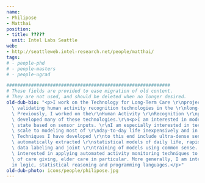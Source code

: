 ```yaml
---
name:
- Philipose
- Matthai
position:
- title: ?????
  unit: Intel Labs Seattle
web:
- http://seattleweb.intel-research.net/people/matthai/
tags:
# - people-phd
# - people-masters
# - people-ugrad

############################################################
# These fields are provided to ease migration of old content.
# They are not used, and should be deleted when no longer desired.
old-dub-bio: "<p>I work on the Technology for Long-Term Care \r\nproject, aimed at\
  \ validating human activity recognition technologies in the \r\nlong-term care setting.\
  \ Previously, I worked on the\r\nHuman Activity \r\nRecognition \r\nproject, which\
  \ developed many of these technologies.\r\n<p>I am interested in modeling human\
  \ state based on sensor inputs. \r\nI am especially interested in techniques that\
  \ scale to modeling most of \r\nday-to-day life inexpensively and in useful detail.\
  \ Techniques I have developed \r\nto this end include ultra-dense sensing, massive\
  \ automatically extracted \r\nstatistical models of daily life, rapid low-overhead\
  \ data labeling and joint \r\ntraining of models using common sense. I am \r\nalso\
  \ interested in applying automated activity monitoring techniques to the \r\nproblem\
  \ of care giving, elder care in particular. More generally, I am interested \r\n\
  in logic, statistical reasoning and programming languages.</p>"
old-dub-photo: icons/people/philipose.jpg
---
```

